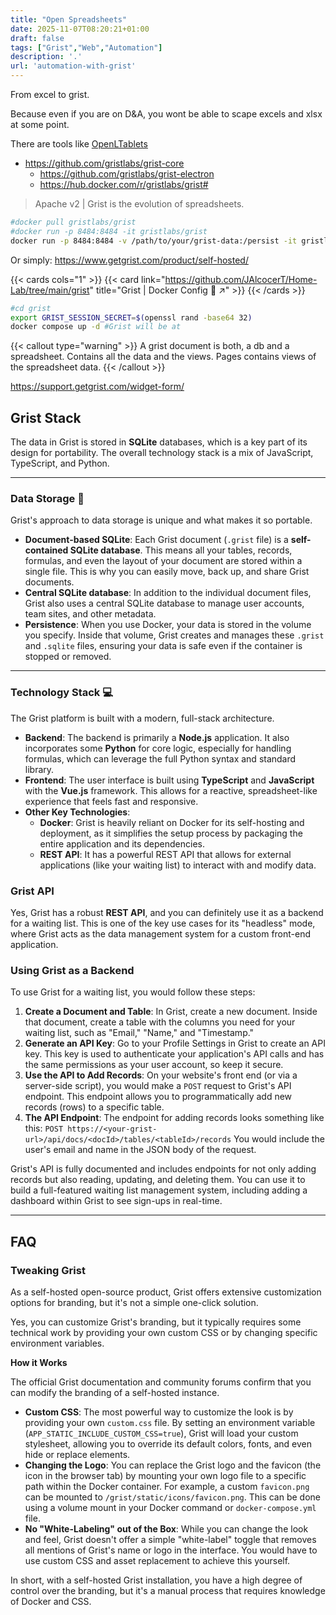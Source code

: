 ```yaml
---
title: "Open Spreadsheets"
date: 2025-11-07T08:20:21+01:00
draft: false
tags: ["Grist","Web","Automation"]
description: '.'
url: 'automation-with-grist'
---
```


From excel to grist.

Because even if you are on D&A, you wont be able to scape excels and xlsx at some point.

There are tools like [OpenLTablets](https://jalcocert.github.io/JAlcocerT/understanding-openl-tablets/)

* https://github.com/gristlabs/grist-core
    * https://github.com/gristlabs/grist-electron
    * https://hub.docker.com/r/gristlabs/grist#

> Apache v2 | Grist is the evolution of spreadsheets.


```sh
#docker pull gristlabs/grist
#docker run -p 8484:8484 -it gristlabs/grist
docker run -p 8484:8484 -v /path/to/your/grist-data:/persist -it gristlabs/grist
```

Or simply: https://www.getgrist.com/product/self-hosted/


{{< cards cols="1" >}}
  {{< card link="https://github.com/JAlcocerT/Home-Lab/tree/main/grist" title="Grist | Docker Config 🐋 ↗" >}}
{{< /cards >}}


```sh
#cd grist
export GRIST_SESSION_SECRET=$(openssl rand -base64 32)
docker compose up -d #Grist will be at 
```


{{< callout type="warning" >}}
A grist document is both, a db and a spreadsheet. Contains all the data and the views. Pages contains views of the spreadsheet data.
{{< /callout >}}



https://support.getgrist.com/widget-form/

## Grist Stack

The data in Grist is stored in **SQLite** databases, which is a key part of its design for portability. The overall technology stack is a mix of JavaScript, TypeScript, and Python.

---

### Data Storage 💾

Grist's approach to data storage is unique and what makes it so portable.

* **Document-based SQLite**: Each Grist document (`.grist` file) is a **self-contained SQLite database**. This means all your tables, records, formulas, and even the layout of your document are stored within a single file. This is why you can easily move, back up, and share Grist documents.
* **Central SQLite database**: In addition to the individual document files, Grist also uses a central SQLite database to manage user accounts, team sites, and other metadata.
* **Persistence**: When you use Docker, your data is stored in the volume you specify. Inside that volume, Grist creates and manages these `.grist` and `.sqlite` files, ensuring your data is safe even if the container is stopped or removed.

---

### Technology Stack 💻

The Grist platform is built with a modern, full-stack architecture.

* **Backend**: The backend is primarily a **Node.js** application. It also incorporates some **Python** for core logic, especially for handling formulas, which can leverage the full Python syntax and standard library.
* **Frontend**: The user interface is built using **TypeScript** and **JavaScript** with the **Vue.js** framework. This allows for a reactive, spreadsheet-like experience that feels fast and responsive.
* **Other Key Technologies**:
    * **Docker**: Grist is heavily reliant on Docker for its self-hosting and deployment, as it simplifies the setup process by packaging the entire application and its dependencies.
    * **REST API**: It has a powerful REST API that allows for external applications (like your waiting list) to interact with and modify data.

### Grist API

Yes, Grist has a robust **REST API**, and you can definitely use it as a backend for a waiting list. This is one of the key use cases for its "headless" mode, where Grist acts as the data management system for a custom front-end application.

### Using Grist as a Backend

To use Grist for a waiting list, you would follow these steps:

1.  **Create a Document and Table**: In Grist, create a new document. Inside that document, create a table with the columns you need for your waiting list, such as "Email," "Name," and "Timestamp."
2.  **Generate an API Key**: Go to your Profile Settings in Grist to create an API key. This key is used to authenticate your application's API calls and has the same permissions as your user account, so keep it secure.
3.  **Use the API to Add Records**: On your website's front end (or via a server-side script), you would make a `POST` request to Grist's API endpoint. This endpoint allows you to programmatically add new records (rows) to a specific table.
4.  **The API Endpoint**: The endpoint for adding records looks something like this:
    `POST https://<your-grist-url>/api/docs/<docId>/tables/<tableId>/records`
    You would include the user's email and name in the JSON body of the request.

Grist's API is fully documented and includes endpoints for not only adding records but also reading, updating, and deleting them. You can use it to build a full-featured waiting list management system, including adding a dashboard within Grist to see sign-ups in real-time.


---

## FAQ

### Tweaking Grist

As a self-hosted open-source product, Grist offers extensive customization options for branding, but it's not a simple one-click solution.

Yes, you can customize Grist's branding, but it typically requires some technical work by providing your own custom CSS or by changing specific environment variables.

**How it Works**

The official Grist documentation and community forums confirm that you can modify the branding of a self-hosted instance.

* **Custom CSS**: The most powerful way to customize the look is by providing your own `custom.css` file. By setting an environment variable (`APP_STATIC_INCLUDE_CUSTOM_CSS=true`), Grist will load your custom stylesheet, allowing you to override its default colors, fonts, and even hide or replace elements.
* **Changing the Logo**: You can replace the Grist logo and the favicon (the icon in the browser tab) by mounting your own logo file to a specific path within the Docker container. For example, a custom `favicon.png` can be mounted to `/grist/static/icons/favicon.png`. This can be done using a volume mount in your Docker command or `docker-compose.yml` file.
* **No "White-Labeling" out of the Box**: While you can change the look and feel, Grist doesn't offer a simple "white-label" toggle that removes all mentions of Grist's name or logo in the interface. You would have to use custom CSS and asset replacement to achieve this yourself.

In short, with a self-hosted Grist installation, you have a high degree of control over the branding, but it's a manual process that requires knowledge of Docker and CSS.

